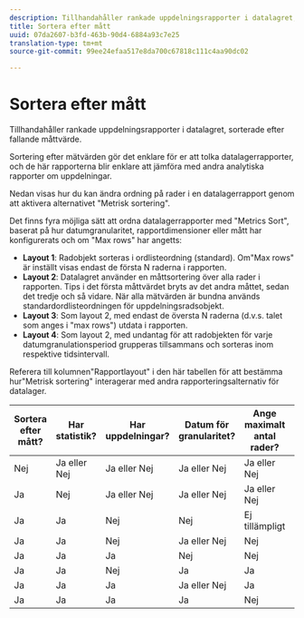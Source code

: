 ```yaml
---
description: Tillhandahåller rankade uppdelningsrapporter i datalagret, sorterade efter fallande måttvärde.
title: Sortera efter mått
uuid: 07da2607-b3fd-463b-90d4-6884a93c7e25
translation-type: tm+mt
source-git-commit: 99ee24efaa517e8da700c67818c111c4aa90dc02

---
```



# Sortera efter mått

Tillhandahåller rankade uppdelningsrapporter i datalagret, sorterade efter fallande måttvärde.

Sortering efter mätvärden gör det enklare för er att tolka datalagerrapporter, och de här rapporterna blir enklare att jämföra med andra analytiska rapporter om uppdelningar.

Nedan visas hur du kan ändra ordning på rader i en datalagerrapport genom att aktivera alternativet &quot;Metrisk sortering&quot;.

Det finns fyra möjliga sätt att ordna datalagerrapporter med &quot;Metrics Sort&quot;, baserat på hur datumgranularitet, rapportdimensioner eller mått har konfigurerats och om &quot;Max rows&quot; har angetts:

* **Layout 1**: Radobjekt sorteras i ordlisteordning (standard). Om&quot;Max rows&quot; är inställt visas endast de första N raderna i rapporten.
* **Layout 2**: Datalagret använder en måttsortering över alla rader i rapporten. Tips i det första måttvärdet bryts av det andra måttet, sedan det tredje och så vidare. När alla mätvärden är bundna används standardordlisteordningen för uppdelningsradsobjekt.
* **Layout 3**: Som layout 2, med endast de översta N raderna (d.v.s. talet som anges i &quot;max rows&quot;) utdata i rapporten.
* **Layout 4**: Som layout 2, med undantag för att radobjekten för varje datumgranulationsperiod grupperas tillsammans och sorteras inom respektive tidsintervall.

Referera till kolumnen&quot;Rapportlayout&quot; i den här tabellen för att bestämma hur&quot;Metrisk sortering&quot; interagerar med andra rapporteringsalternativ för datalager.

| Sortera efter mått? | Har statistik? | Har uppdelningar? | Datum för granularitet? | Ange maximalt antal rader? | Rapportlayout |
|---|---|---|---|---|---|
| Nej | Ja eller Nej | Ja eller Nej | Ja eller Nej | Ja eller Nej | 1 |
| Ja | Nej | Ja eller Nej | Ja eller Nej | Ja eller Nej | 1 |
| Ja | Ja | Nej | Nej | Ej tillämpligt | 1 |
| Ja | Ja | Nej | Ja eller Nej | Nej | 1 |
| Ja | Ja | Ja | Nej | Nej | 2 |
| Ja | Ja | Nej | Ja | Ja | 3 |
| Ja | Ja | Ja | Ja eller Nej | Ja | 3 |
| Ja | Ja | Ja | Ja | Nej | 4 |

